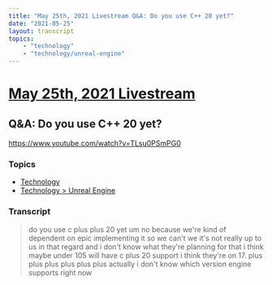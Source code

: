 ```yaml
---
title: "May 25th, 2021 Livestream Q&A: Do you use C++ 20 yet?"
date: "2021-05-25"
layout: transcript
topics:
    - "technology"
    - "technology/unreal-engine"
---
```

# [May 25th, 2021 Livestream](../2021-05-25.md)
## Q&A: Do you use C++ 20 yet?
https://www.youtube.com/watch?v=TLsu0PSmPG0

### Topics
* [Technology](../topics/technology.md)
* [Technology > Unreal Engine](../topics/technology/unreal-engine.md)

### Transcript

> do you use c plus plus 20 yet um no because we're kind of dependent on epic implementing it so we can't we it's not really up to us in that regard and i don't know what they're planning for that i think maybe under 105 will have c plus 20 support i think they're on 17. plus plus plus plus plus plus actually i don't know which version engine supports right now
